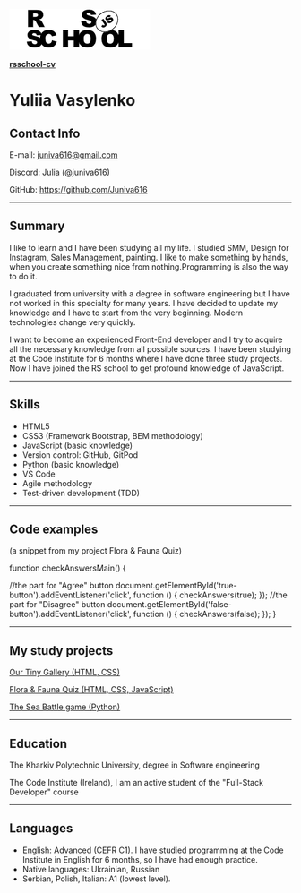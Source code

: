 ![RSSchool logo](rss.png)

[**rsschool-cv**](https://juniva616.github.io/rsschool-cv/)


# **Yuliia Vasylenko**



## Contact Info


E-mail: juniva616@gmail.com

Discord: Julia (@juniva616)

GitHub: https://github.com/Juniva616


----


## Summary

I like to learn and I have been studying all my life. I studied SMM, Design for Instagram,
 Sales Management, painting. I like to make something by hands, when you create something nice from nothing.Programming is also the way to do it.

I graduated from university with a degree in software engineering but I have not worked in this specialty
 for many years. I have decided to update my knowledge and I have to start from the very beginning. Modern
technologies change very quickly.

I want to become an experienced Front-End developer and I try to acquire all the necessary knowledge from
 all possible sources. I have been studying at the Code Institute for 6 months where I have done three
study projects. Now I have joined the RS school to get profound knowledge of JavaScript.

----


## Skills

- HTML5
- CSS3 (Framework Bootstrap, BEM methodology)
- JavaScript (basic knowledge)
- Version control: GitHub, GitPod
- Python (basic knowledge)
- VS Code
- Agile methodology
- Test-driven development (TDD)

----


## Code examples
(a snippet from my project Flora & Fauna Quiz)

function checkAnswersMain() {

  //the part for "Agree" button
  document.getElementById('true-button').addEventListener('click', function () {
    checkAnswers(true);
  });
  //the part for "Disagree" button
  document.getElementById('false-button').addEventListener('click', function () {
    checkAnswers(false);
  });
}

----


## My study projects

[Our Tiny Gallery (HTML, CSS)](https://juniva616.github.io/milestone-1/)

[Flora & Fauna Quiz (HTML, CSS, JavaScript)](https://juniva616.github.io/quiz/)

[The Sea Battle game (Python)](https://shoot-ships.herokuapp.com/)

----


## Education

The Kharkiv Polytechnic University, degree in Software engineering

The Code Institute (Ireland), I am an active student of the "Full-Stack Developer" course

----


## Languages

- English: Advanced (CEFR C1). I have studied programming at the Code Institute in English for 6 months,
 so I have had enough practice.
- Native languages: Ukrainian, Russian
- Serbian, Polish, Italian: A1 (lowest level).